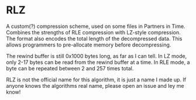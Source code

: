 # RLZ

A custom(?) compression scheme, used on some files in Partners in Time.
Combines the strengths of RLE compression with LZ-style compression.
The format also encodes the total length of the decompressed data.
This allows programmers to pre-allocate memory before decompressing.

The rewind buffer is still 0x1000 bytes long, as far as I can tell.
In LZ mode, only 2-17 bytes can be read from the rewind buffer at a time.
In RLE mode, a byte can be repeated between 2 and 257 times total.

RLZ is not the official name for this algorithm, it is just a name I made up.
If anyone knows the algorithms real name, please open an issue and ley me know!
